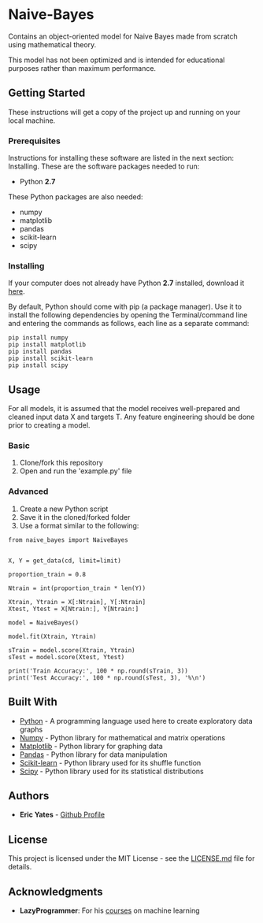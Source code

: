 # Naive-Bayes
Contains an object-oriented model for Naive Bayes made from scratch using mathematical theory.

This model has not been optimized and is intended for educational purposes rather than maximum performance.

## Getting Started

These instructions will get a copy of the project up and running on your local machine.

### Prerequisites

Instructions for installing these software are listed in the next section: Installing. These are the software packages needed to run:

* Python **2.7**

These Python packages are also needed:

* numpy
* matplotlib
* pandas
* scikit-learn
* scipy


### Installing

If your computer does not already have Python **2.7** installed, download it [here](https://www.python.org/downloads/).

By default, Python should come with pip (a package manager). Use it to install the following dependencies by opening the Terminal/command line and entering the commands as follows, each line as a separate command:

```
pip install numpy
pip install matplotlib
pip install pandas
pip install scikit-learn
pip install scipy
```

## Usage

For all models, it is assumed that the model receives well-prepared and
cleaned input data X and targets T. Any feature engineering should be
done prior to creating a model.

### Basic

1) Clone/fork this repository
2) Open and run the 'example.py' file

### Advanced

1) Create a new Python script
2) Save it in the cloned/forked folder
2) Use a format similar to the following:
```     
from naive_bayes import NaiveBayes


X, Y = get_data(cd, limit=limit)

proportion_train = 0.8

Ntrain = int(proportion_train * len(Y))

Xtrain, Ytrain = X[:Ntrain], Y[:Ntrain]
Xtest, Ytest = X[Ntrain:], Y[Ntrain:]

model = NaiveBayes()

model.fit(Xtrain, Ytrain)

sTrain = model.score(Xtrain, Ytrain)
sTest = model.score(Xtest, Ytest)

print('Train Accuracy:', 100 * np.round(sTrain, 3))
print('Test Accuracy:', 100 * np.round(sTest, 3), '%\n')
```

## Built With

* [Python](https://www.python.org/about/) - A programming language used here to create exploratory data graphs
* [Numpy](http://www.numpy.org/) - Python library for mathematical and matrix operations 
* [Matplotlib](https://matplotlib.org/) - Python library for graphing data
* [Pandas](https://pandas.pydata.org/pandas-docs/stable/) - Python library for data manipulation
* [Scikit-learn](http://scikit-learn.org/stable/) - Python library used for its shuffle function
* [Scipy](https://www.scipy.org/about.html) - Python library used for its statistical distributions


## Authors

* **Eric Yates** - [Github Profile](https://github.com/eric-yates)

## License

This project is licensed under the MIT License - see the [LICENSE.md](/LICENSE.md) file for details.

## Acknowledgments

* **LazyProgrammer**: For his [courses](https://www.udemy.com/user/lazy-programmer/) on machine learning


